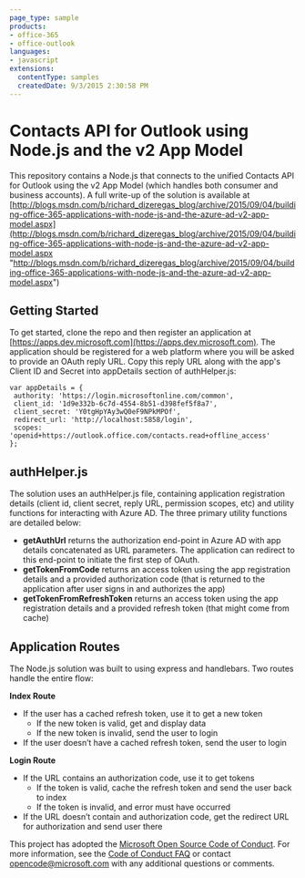 ```yaml
---
page_type: sample
products:
- office-365
- office-outlook
languages:
- javascript
extensions:
  contentType: samples
  createdDate: 9/3/2015 2:30:58 PM
---
```

# Contacts API for Outlook using Node.js and the v2 App Model

This repository contains a Node.js that connects to the unified Contacts API for Outlook using the v2 App Model (which handles both consumer and business accounts). A full write-up of the solution is available at [http://blogs.msdn.com/b/richard_dizeregas_blog/archive/2015/09/04/building-office-365-applications-with-node-js-and-the-azure-ad-v2-app-model.aspx](http://blogs.msdn.com/b/richard_dizeregas_blog/archive/2015/09/04/building-office-365-applications-with-node-js-and-the-azure-ad-v2-app-model.aspx "http://blogs.msdn.com/b/richard_dizeregas_blog/archive/2015/09/04/building-office-365-applications-with-node-js-and-the-azure-ad-v2-app-model.aspx")

## Getting Started ##
To get started, clone the repo and then register an application at [https://apps.dev.microsoft.com](https://apps.dev.microsoft.com). The application should be registered for a web platform where you will be asked to provide an OAuth reply URL. Copy this reply URL along with the app's Client ID and Secret into appDetails section of authHelper.js:

	var appDetails = {
	 authority: 'https://login.microsoftonline.com/common',
	 client_id: '1d9e332b-6c7d-4554-8b51-d398fef5f8a7',
	 client_secret: 'Y0tgHpYAy3wQ0eF9NPkMPOf',
	 redirect_url: 'http://localhost:5858/login',
	 scopes: 'openid+https://outlook.office.com/contacts.read+offline_access'
	};

## authHelper.js ##
The solution uses an authHelper.js file, containing application registration details (client id, client secret, reply URL, permission scopes, etc) and utility functions for interacting with Azure AD. The three primary utility functions are detailed below:

- **getAuthUrl** returns the authorization end-point in Azure AD with app details concatenated as URL parameters. The application can redirect to this end-point to initiate the first step of OAuth.
- **getTokenFromCode** returns an access token using the app registration details and a provided authorization code (that is returned to the application after user signs in and authorizes the app)
- **getTokenFromRefreshToken** returns an access token using the app registration details and a provided refresh token (that might come from cache)

## Application Routes ##
The Node.js solution was built to using express and handlebars. Two routes handle the entire flow:

**Index Route**

- If the user has a cached refresh token, use it to get a new token
	- If the new token is valid, get and display data
	- If the new token is invalid, send the user to login
- If the user doesn’t have a cached refresh token, send the user to login

**Login Route**

- If the URL contains an authorization code, use it to get tokens
	- If the token is valid, cache the refresh token and send the user back to index
	- If the token is invalid, and error must have occurred
- If the URL doesn’t contain and authorization code, get the redirect URL for authorization and send user there

This project has adopted the [Microsoft Open Source Code of Conduct](https://opensource.microsoft.com/codeofconduct/). For more information, see the [Code of Conduct FAQ](https://opensource.microsoft.com/codeofconduct/faq/) or contact [opencode@microsoft.com](mailto:opencode@microsoft.com) with any additional questions or comments.
